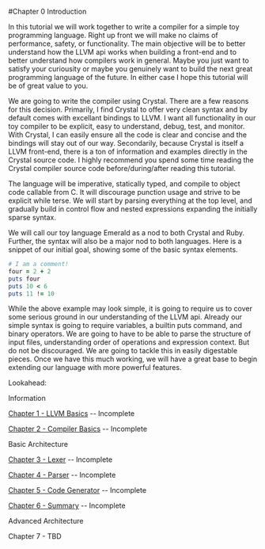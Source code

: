 #Chapter 0 Introduction

In this tutorial we will work together to write a compiler for a simple toy programming language. Right up front we will make no claims of performance, safety, or functionality. The main objective will be to better understand how the LLVM api works when building a front-end and to better understand how compilers work in general. Maybe you just want to satisfy your curiousity or maybe you genuinely want to build the next great programming language of the future. In either case I hope this tutorial will be of great value to you.

We are going to write the compiler using Crystal. There are a few reasons for this decision. Primarily, I find Crystal to offer very clean syntax and by default comes with excellant bindings to LLVM. I want all functionality in our toy compiler to be explicit, easy to understand, debug, test, and monitor. With Crystal, I can easily ensure all the code is clear and concise and the bindings will stay out of our way. Secondarily, because Crystal is itself a LLVM front-end, there is a ton of information and examples directly in the Crystal source code. I highly recommend you spend some time reading the Crystal compiler source code before/during/after reading this tutorial.

The language will be imperative, statically typed, and compile to object code callable from C. It will discourage punction usage and strive to be explicit while terse. We will start by parsing everything at the top level, and gradually build in control flow and nested expressions expanding the initially sparse syntax.

We will call our toy language Emerald as a nod to both Crystal and Ruby. Further, the syntax will also be a major nod to both languages. Here is a snippet of our initial goal, showing some of the basic syntax elements.
```ruby
# I am a comment!
four = 2 + 2
puts four
puts 10 < 6
puts 11 != 10
```

While the above example may look simple, it is going to require us to cover some serious ground in our understanding of the LLVM api.  Already our simple syntax is going to require variables, a builtin puts command, and binary operators. We are going to have to be able to parse the structure of input files, understanding order of operations and expression context. But do not be discouraged. We are going to tackle this in easily digestable pieces. Once we have this much working, we will have a great base to begin extending our language with more powerful features.

Lookahead:

Information

[Chapter 1 - LLVM Basics](https://github.com/Virtual-Machine/llvm-tutorial-book/blob/master/chap-1-llvm-basics.md)  -- Incomplete

[Chapter 2 - Compiler Basics](https://github.com/Virtual-Machine/llvm-tutorial-book/blob/master/chap-2-compiler-basics.md)  -- Incomplete

Basic Architecture

[Chapter 3 - Lexer](https://github.com/Virtual-Machine/llvm-tutorial-book/blob/master/chap-3-lexer.md)  -- Incomplete

[Chapter 4 - Parser](https://github.com/Virtual-Machine/llvm-tutorial-book/blob/master/chap-4-parser.md)  -- Incomplete

[Chapter 5 - Code Generator](https://github.com/Virtual-Machine/llvm-tutorial-book/blob/master/chap-5-code-generator.md)  -- Incomplete

[Chapter 6 - Summary](https://github.com/Virtual-Machine/llvm-tutorial-book/blob/master/chap-6-summary.md)  -- Incomplete

Advanced Architecture

Chapter 7 - TBD




